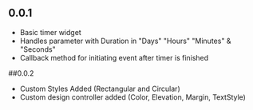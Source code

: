 ## 0.0.1

* Basic timer widget
* Handles parameter with Duration in "Days" "Hours" "Minutes" & "Seconds"
* Callback method for initiating event after timer is finished

##0.0.2

* Custom Styles Added (Rectangular and Circular)
* Custom design controller added (Color, Elevation, Margin, TextStyle)